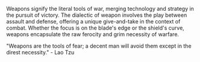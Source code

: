 
Weapons signify the literal tools of war, merging technology and strategy in the pursuit of victory. The dialectic of weapon involves the play between assault and defense, offering a unique give-and-take in the context of combat. Whether the focus is on the blade's edge or the shield's curve, weapons encapsulate the raw ferocity and grim necessity of warfare.

"Weapons are the tools of fear; a decent man will avoid them except in the direst necessity." - Lao Tzu


